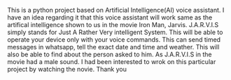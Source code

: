 This is a python project based on Artificial Intelligence(AI) voice assistant. I have an idea regarding it that this voice assistant will work same as the artifical intelligence shown to us in the movie Iron Man, Jarvis.
J.A.R.V.I.S simply stands for Just A Rather Very intelligent System. This will be able to operate your device only with your voice commands. This can send timed messages in whatsapp, tell the exact date and time and weather.
This will also be able to find about the person asked to him. As J.A.R.V.I.S in the movie had a male sound. I had been interested to wrok on this particular project by watching the novie. Thank you
